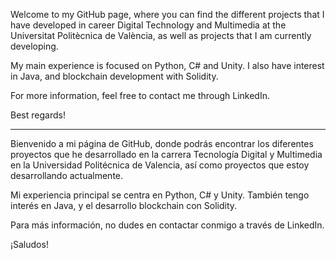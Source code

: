 Welcome to my GitHub page, where you can find the different projects that I have developed in career Digital Technology and Multimedia at the Universitat Politècnica de València, as well as projects that I am currently developing.

My main experience is focused on Python, C# and Unity. I also have interest in Java, and blockchain development with Solidity.

For more information, feel free to contact me through LinkedIn. 

Best regards!

---

Bienvenido a mi página de GitHub, donde podrás encontrar los diferentes proyectos que he desarrollado en la carrera Tecnología Digital y Multimedia en la Universidad Politécnica de Valencia, así como proyectos que estoy desarrollando actualmente.

Mi experiencia principal se centra en Python, C# y Unity. También tengo interés en Java, y el desarrollo blockchain con Solidity.

Para más información, no dudes en contactar conmigo a través de LinkedIn. 

¡Saludos!
<!---
DiieVil/DiieVil is a ✨ special ✨ repository because its `README.md` (this file) appears on your GitHub profile.
You can click the Preview link to take a look at your changes.
--->
